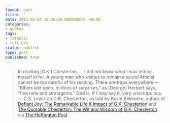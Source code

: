 ```yaml
---
layout: post
title: ''
date: 2011-01-05 18:50:28.000000000 -08:00
categories:
- quotes
tags:
- catholic
- cult.ure
status: publish
type: post
published: true
---
```

> In reading [G.K.] Chesterton, … I did not know what I was letting myself in for. A young man who wishes to remain a sound Atheist cannot be too careful of his reading. There are traps everywhere — "Bibles laid open, millions of surprises," as [George] Herbert says, "fine nets and stratagems." God is, if I may say it, very unscrupulous.
&mdash; C.S. Lewis on G.K. Chesterton, as told by Kevin Belmonte, author of <a href="http://www.amazon.com/gp/product/1595552014?ie=UTF8&tag=fantasticmf-20&linkCode=as2&camp=1789&creative=9325&creativeASIN=1595552014">Defiant Joy: The Remarkable Life & Impact of G.K. Chesterton</a> and <a href="http://www.amazon.com/gp/product/1595552057?ie=UTF8&tag=fantasticmf-20&linkCode=as2&camp=1789&creative=9325&creativeASIN=1595552057">The Quotable Chesterton: The Wit and Wisdom of G.K. Chesterton</a>. via [The Huffington Post](http://www.huffingtonpost.com/kevin-belmonte/the-genius-and-relevance-_b_796076.html).
<img src="/assets/ir?t=fantasticmf-20&amp;l=as2&amp;o=1&amp;a=1595552014" width="1" height="1" border="0" alt="" style="border:none !important; margin:0px !important;" />
<img src="/assets/ir?t=fantasticmf-20&amp;l=as2&amp;o=1&amp;a=1595552057" width="1" height="1" border="0" alt="" style="border:none !important; margin:0px !important;" />
